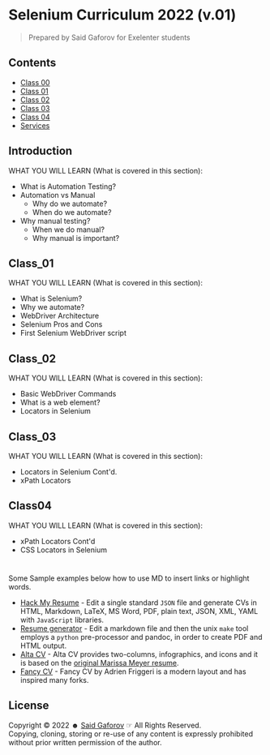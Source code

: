 # Selenium Curriculum 2022 (v.01)

> Prepared by Said Gaforov for Exelenter students


## Contents

- [Class 00](#Introduction)
- [Class 01](#Class_01)
- [Class 02](#Class_02)
- [Class 03](#Class_03)
- [Class 04](#Class04)
- [Services](#Services)


## Introduction
WHAT YOU WILL LEARN (What is covered in this section):
- What is Automation Testing?
- Automation vs Manual
  - Why do we automate?
  - When do we automate?
- Why manual testing?
  - When we do manual?
  - Why manual is important? 


## Class_01
WHAT YOU WILL LEARN (What is covered in this section):
- What is Selenium?
- Why we automate?
- WebDriver Architecture
- Selenium Pros and Cons
- First Selenium WebDriver script


## Class_02
WHAT YOU WILL LEARN (What is covered in this section):
- Basic WebDriver Commands
- What is a web element?
- Locators in Selenium


## Class_03
WHAT YOU WILL LEARN (What is covered in this section):
- Locators in Selenium Cont'd.
- xPath Locators


## Class04
WHAT YOU WILL LEARN (What is covered in this section):
- xPath Locators Cont'd
- CSS Locators in Selenium

#
#


Some Sample examples below how to use MD to insert links or highlight words. 
- [Hack My Resume](https://github.com/hacksalot/HackMyResume) - Edit a single standard `JSON` file and generate CVs in HTML, Markdown, LaTeX, MS Word, PDF, plain text, JSON, XML, YAML with `JavaScript` libraries.
- [Resume generator](https://github.com/mwhite/resume) - Edit a markdown file and then the unix `make` tool employs a `python` pre-processor and pandoc, in order to create PDF and HTML output.
- [Alta CV](https://github.com/liantze/AltaCV) - Alta CV provides two-columns, infographics, and icons and it is based on the [original Marissa Meyer resume](https://www.businessinsider.com/a-sample-resume-for-marissa-mayer-2015-7/).
- [Fancy CV](https://github.com/depressiveRobot/friggeri-cv-a4) - Fancy CV by Adrien Friggeri is a modern layout and has inspired many forks.


## License

Copyright © 2022 &#9787; [Said Gaforov](https://github.com/gaforov) &#9758; All Rights Reserved.<br> Copying, cloning, storing or re-use of any content is expressly prohibited without prior written permission of the author.
